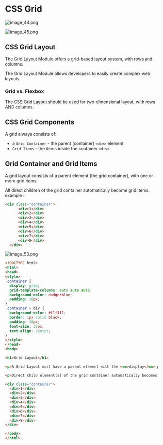 # CSS Grid

![image_44.png](image_44.png)

![image_45.png](image_45.png)

## CSS Grid Layout

The Grid Layout Module offers a grid-based layout system, with rows and columns.

The Grid Layout Module allows developers to easily create complex web layouts.

### Grid vs. Flexbox
The CSS Grid Layout should be used for two-dimensional layout, with rows AND columns.

## CSS Grid Components
A grid always consists of:

* a `Grid Container` - the parent (container) `<div>` element
* `Grid Items` - the items inside the container `<div>`

## Grid Container and Grid Items

A grid layout consists of a parent element (the grid container), with one or more grid items.

All direct children of the grid container automatically become grid items.
example : 
```HTML
<div class="container">
      <div>1</div>
      <div>2</div>
      <div>3</div>
      <div>4</div>
      <div>5</div>
      <div>6</div>
      <div>7</div>
      <div>8</div>
  </div>
```

![image_53.png](image_53.png)

```HTML
<!DOCTYPE html>
<html>
<head>
<style>
.container {
  display: grid;
  grid-template-columns: auto auto auto;
  background-color: dodgerblue;
  padding: 10px;
}
.container > div {
  background-color: #f1f1f1;
  border: 1px solid black;
  padding: 10px;
  font-size: 30px;
  text-align: center;
}
</style>
</head>
<body>

<h1>Grid Layout</h1>

<p>A Grid Layout must have a parent element with the <em>display</em> property set to <em>grid</em> or <em>inline-grid</em>.</p>

<p>Direct child element(s) of the grid container automatically becomes grid items.</p>

<div class="container">
  <div>1</div>
  <div>2</div>
  <div>3</div>  
  <div>4</div>
  <div>5</div>
  <div>6</div>  
  <div>7</div>
  <div>8</div>
</div>

</body>
</html>
```

